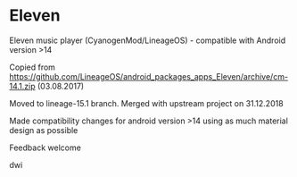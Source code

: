 # Eleven

Eleven music player (CyanogenMod/LineageOS) - compatible with Android version >14

Copied from https://github.com/LineageOS/android_packages_apps_Eleven/archive/cm-14.1.zip (03.08.2017)

Moved to lineage-15.1 branch.
Merged with upstream project on 31.12.2018

Made compatibility changes for android version >14 using as much material design as possible

Feedback welcome

dwi
